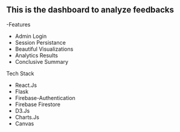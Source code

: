 ## This is the dashboard to analyze feedbacks ##
-Features
  - Admin Login
  - Session Persistance
  - Beautiful Visualizations
  - Analytics Results
  - Conclusive Summary


Tech Stack
  - React.Js
  - Flask
  - Firebase-Authentication
  - Firebase Firestore
  - D3.Js
  - Charts.Js
  - Canvas
  
